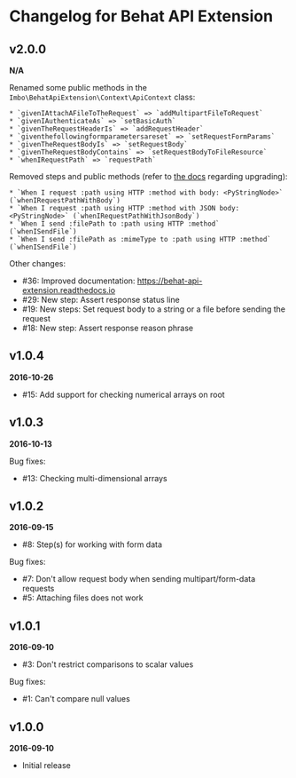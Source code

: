 Changelog for Behat API Extension
=================================

v2.0.0
------
__N/A__

Renamed some public methods in the `Imbo\BehatApiExtension\Context\ApiContext` class:

    * `givenIAttachAFileToTheRequest` => `addMultipartFileToRequest`
    * `givenIAuthenticateAs` => `setBasicAuth`
    * `givenTheRequestHeaderIs` => `addRequestHeader`
    * `giventhefollowingformparametersareset` => `setRequestFormParams`
    * `givenTheRequestBodyIs` => `setRequestBody`
    * `givenTheRequestBodyContains` => `setRequestBodyToFileResource`
    * `whenIRequestPath` => `requestPath`

Removed steps and public methods (refer to [the docs](https://behat-api-extension.readthedocs.io) regarding upgrading):

    * `When I request :path using HTTP :method with body: <PyStringNode>` (`whenIRequestPathWithBody`)
    * `When I request :path using HTTP :method with JSON body: <PyStringNode>` (`whenIRequestPathWithJsonBody`)
    * `When I send :filePath to :path using HTTP :method` (`whenISendFile`)
    * `When I send :filePath as :mimeType to :path using HTTP :method` (`whenISendFile`)

Other changes:

* #36: Improved documentation: https://behat-api-extension.readthedocs.io
* #29: New step: Assert response status line
* #19: New steps: Set request body to a string or a file before sending the request
* #18: New step: Assert response reason phrase

v1.0.4
------
__2016-10-26__

* #15: Add support for checking numerical arrays on root

v1.0.3
------
__2016-10-13__

Bug fixes:

* #13: Checking multi-dimensional arrays

v1.0.2
------
__2016-09-15__

* #8: Step(s) for working with form data

Bug fixes:

* #7: Don't allow request body when sending multipart/form-data requests
* #5: Attaching files does not work

v1.0.1
------
__2016-09-10__

* #3: Don't restrict comparisons to scalar values

Bug fixes:

* #1: Can't compare null values

v1.0.0
------
__2016-09-10__

* Initial release
